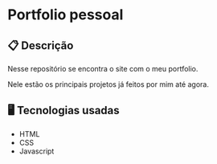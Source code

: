 # Portfolio pessoal

## 📋 Descrição

Nesse repositório se encontra o site com o meu portfolio.

Nele estão os principais projetos já feitos por mim até agora.

## 🖥️ Tecnologias usadas

- HTML
- CSS
- Javascript

